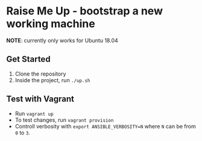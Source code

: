 # Raise Me Up - bootstrap a new working machine

**NOTE**: currently only works for Ubuntu 18.04

## Get Started

1. Clone the repository
2. Inside the project, run `./up.sh`


## Test with Vagrant

* Run `vagrant up`
* To test changes, run `vagrant provision`
* Controll verbosity with `export ANSIBLE_VERBOSITY=N` where `N` can be from `0` to `3`.
